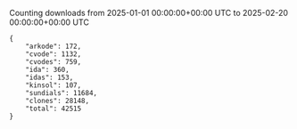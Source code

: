 
Counting downloads from 2025-01-01 00:00:00+00:00 UTC to 2025-02-20 00:00:00+00:00 UTC

```
{
    "arkode": 172,
    "cvode": 1132,
    "cvodes": 759,
    "ida": 360,
    "idas": 153,
    "kinsol": 107,
    "sundials": 11684,
    "clones": 28148,
    "total": 42515
}
```
